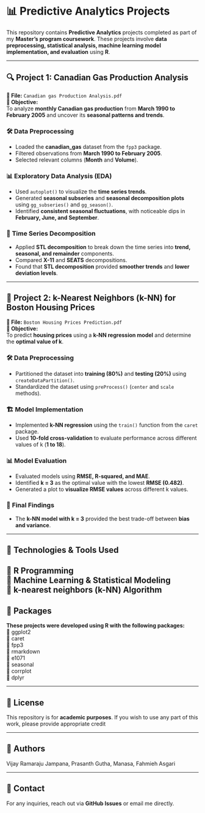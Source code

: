 # 📊 Predictive Analytics Projects  
This repository contains **Predictive Analytics** projects completed as part of my **Master’s program coursework**. These projects involve **data preprocessing, statistical analysis, machine learning model implementation, and evaluation** using **R**.

---

## 🔍 **Project 1: Canadian Gas Production Analysis**  

**📄 File:** `Canadian gas Production Analysis.pdf`  
**📌 Objective:**  
To analyze **monthly Canadian gas production** from **March 1990 to February 2005** and uncover its **seasonal patterns and trends**.

### 🛠 **Data Preprocessing**  
- Loaded the **canadian_gas** dataset from the `fpp3` package.  
- Filtered observations from **March 1990 to February 2005**.  
- Selected relevant columns (**Month** and **Volume**).  

### 📊 **Exploratory Data Analysis (EDA)**  
- Used `autoplot()` to visualize the **time series trends**.  
- Generated **seasonal subseries** and **seasonal decomposition plots** using `gg_subseries()` and `gg_season()`.  
- Identified **consistent seasonal fluctuations**, with noticeable dips in **February, June, and September**.  

### 🔎 **Time Series Decomposition**  
- Applied **STL decomposition** to break down the time series into **trend, seasonal, and remainder** components.  
- Compared **X-11** and **SEATS** decompositions.  
- Found that **STL decomposition** provided **smoother trends** and **lower deviation levels**.  

---

## 🏡 **Project 2: k-Nearest Neighbors (k-NN) for Boston Housing Prices**  

**📄 File:** `Boston Housing Prices Prediction.pdf`  
**📌 Objective:**  
To predict **housing prices** using a **k-NN regression model** and determine the **optimal value of k**.

### 🛠 **Data Preprocessing**  
- Partitioned the dataset into **training (80%)** and **testing (20%)** using `createDataPartition()`.  
- Standardized the dataset using `preProcess()` (`center` and `scale` methods).  

### 🏗 **Model Implementation**  
- Implemented **k-NN regression** using the `train()` function from the `caret` package.  
- Used **10-fold cross-validation** to evaluate performance across different values of k (**1 to 18**).  

### 📊 **Model Evaluation**  
- Evaluated models using **RMSE, R-squared, and MAE**.  
- Identified **k = 3** as the optimal value with the lowest **RMSE (0.482)**.  
- Generated a plot to **visualize RMSE values** across different k values.  

### 📌 **Final Findings**  
- The **k-NN model with k = 3** provided the best trade-off between **bias and variance**. 
---

## 📌 **Technologies & Tools Used**  
🔹 **R Programming**    
🔹 Machine Learning & Statistical Modeling  
🔹 k-nearest neighbors (k-NN) Algorithm
---

## 📌 **Packages**  

**These projects were developed using R with the following packages:**  
🔹 ggplot2    
🔹 caret  
🔹 fpp3   
🔹 rmarkdown  
🔹 e1071  
🔹 seasonal  
🔹 corrplot  
🔹 dplyr

---

## 📜 **License**  
This repository is for **academic purposes**. If you wish to use any part of this work, please provide appropriate credit 

---

## 🤝 **Authors**  
Vijay Ramaraju Jampana, Prasanth Gutha, Manasa, Fahmieh Asgari  

---

## 📩 **Contact**  
For any inquiries, reach out via **GitHub Issues** or email me directly.  
